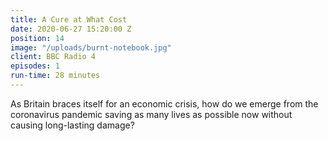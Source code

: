 ```yaml
---
title: A Cure at What Cost
date: 2020-06-27 15:20:00 Z
position: 14
image: "/uploads/burnt-notebook.jpg"
client: BBC Radio 4
episodes: 1
run-time: 28 minutes
---
```


As Britain braces itself for an economic crisis, how do we emerge from the coronavirus pandemic saving as many lives as possible now without causing long-lasting damage?